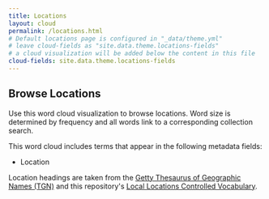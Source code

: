 ```yaml
---
title: Locations
layout: cloud
permalink: /locations.html
# Default locations page is configured in "_data/theme.yml"
# leave cloud-fields as "site.data.theme.locations-fields"
# a cloud visualization will be added below the content in this file
cloud-fields: site.data.theme.locations-fields
---
```


## Browse Locations

Use this word cloud visualization to browse locations.
Word size is determined by frequency and all words link to a corresponding collection search.  

This word cloud includes terms that appear in the following metadata fields:

* Location  

Location headings are taken from the [Getty Thesaurus of Geographic Names (TGN)](https://www.getty.edu/research/tools/vocabularies/tgn/) and this repository's [Local Locations Controlled Vocabulary](https://supertonic2.github.io/muslib/tech.html#local-locations).
